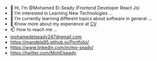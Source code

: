 - 👋 Hi, I’m @Mohamed El-Seady (Frontend Developer React Js)
- 👀 I’m interested in Learning New Technologies ...
- 🌱 I’m currently learning different topics about software in general ...
- 📄 Know more about my experience at [CV](https://drive.google.com/file/d/1DJLdc_3Lo6fB_e6bz_eNa17xe9-UK9st/view)
- 📫 How to reach me ...
- mohamedelseady247@gmail.com
- https://mandela95.github.io/Portfolio/
- https://www.linkedin.com/in/mo-seady/
- https://twitter.com/MohElseady

<!---
Mandela95/Mandela95 is a ✨ special ✨ repository because its `README.md` (this file) appears on your GitHub profile.
You can click the Preview link to take a look at your changes.
--->
